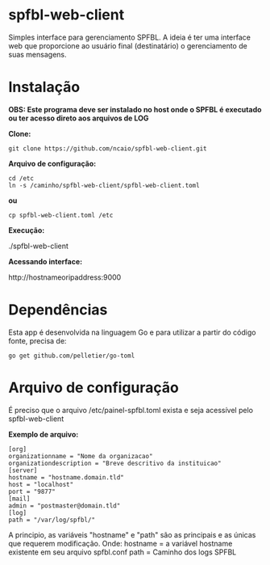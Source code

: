 # spfbl-web-client

Simples interface para gerenciamento SPFBL. A ideia é ter uma interface web que proporcione ao usuário final (destinatário) o gerenciamento de suas mensagens.

# Instalação

**OBS: Este programa deve ser instalado no host onde o SPFBL é executado ou ter acesso direto aos arquivos de LOG**

**Clone:**

```
git clone https://github.com/ncaio/spfbl-web-client.git
```
**Arquivo de configuração:**

```
cd /etc
ln -s /caminho/spfbl-web-client/spfbl-web-client.toml
```

**ou**

```
cp spfbl-web-client.toml /etc
```

**Execução:**

./spfbl-web-client

**Acessando interface:**

http://hostnameoripaddress:9000


# Dependências

Esta app é desenvolvida na linguagem Go e para utilizar a partir do código fonte, precisa de:
```
go get github.com/pelletier/go-toml
```
# Arquivo de configuração

É preciso que o arquivo /etc/painel-spfbl.toml exista e seja acessível pelo spfbl-web-client

**Exemplo de arquivo:**

```
[org]
organizationname = "Nome da organizacao"
organizationdescription = "Breve descritivo da instituicao"
[server]
hostname = "hostname.domain.tld"
host = "localhost"
port = "9877"
[mail]
admin = "postmaster@domain.tld"
[log]
path = "/var/log/spfbl/"
```
A principio, as variáveis "hostname" e "path" são as principais e as únicas que requerem modificação. 
Onde:
hostname = a variável hostname existente em seu arquivo spfbl.conf
path = Caminho dos logs SPFBL

